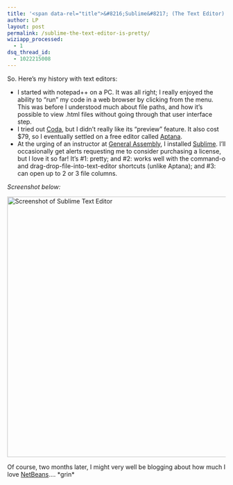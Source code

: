 ```yaml
---
title: '<span data-rel="title">&#8216;Sublime&#8217; (The Text Editor) Is Pretty</span>'
author: LP
layout: post
permalink: /sublime-the-text-editor-is-pretty/
wiziapp_processed:
  - 1
dsq_thread_id:
  - 1022215008
---
```


<p>
  So. Here&#8217;s my history with text editors:
</p>

<ul>
  <li>
    I started with notepad++ on a PC. It was all right; I really enjoyed the ability to &#8220;run&#8221; my code in a web browser by clicking from the menu. This was before I understood much about file paths, and how it&#8217;s possible to view .html files without going through that user interface step.
  </li>
  <li>
    I tried out <a href="http://www.panic.com/coda" target="_blank">Coda</a>, but I didn&#8217;t really like its &#8220;preview&#8221; feature. It also cost $79, so I eventually settled on a free editor called <a href="http://www.aptana.com" target="_blank">Aptana</a>.
  </li>
  <li>
    At the urging of an instructor at <a href="http://generalassemb.ly" target="_blank">General Assembly</a>, I installed <a href="http://www.sublimetext.com/2" target="_blank">Sublime</a>. I&#8217;ll occasionally get alerts requesting me to consider purchasing a license, but I love it so far! It&#8217;s #1: pretty; and #2: works well with the command-o and drag-drop-file-into-text-editor shortcuts (unlike Aptana); and #3: can open up to 2 or 3 file columns.
  </li>
</ul>

<p>
  <em>Screenshot below:</em>
</p>

<p>
  <a href="http://www.thecodingdiaries.com/wp-content/uploads/2012/10/Screen-shot-2012-10-07-at-1.46.41-AM.png"><img class="alignnone size-full wp-image-399" src="http://www.thecodingdiaries.com/wp-content/uploads/2012/10/Screen-shot-2012-10-07-at-1.46.41-AM.png" alt="Screenshot of Sublime Text Editor" width="600" /></a>
</p>

<p>
  Of course, two months later, I might very well be blogging about how much I love <a href="http://netbeans.org/" target="_blank">NetBeans</a>&#8230;. *grin*
</p>